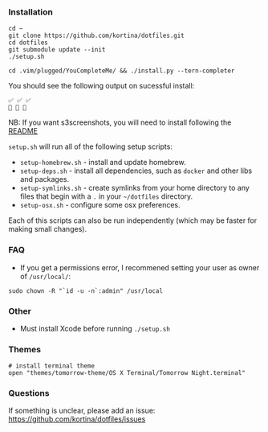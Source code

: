 ### Installation

    cd ~
    git clone https://github.com/kortina/dotfiles.git
    cd dotfiles
    git submodule update --init
    ./setup.sh

    cd .vim/plugged/YouCompleteMe/ && ./install.py --tern-completer

You should see the following output on sucessful install:
    
    ✅ ✅ ✅
    🎉 🎉 🎉

NB: If you want s3screenshots, you will need to install following the [README](https://github.com/kortina/dotfiles/tree/master/s3screenshots)

`setup.sh` will run all of the following setup scripts: 

* `setup-homebrew.sh` - install and update homebrew.
* `setup-deps.sh` - install all dependencies, such as `docker` and other libs and packages.
* `setup-symlinks.sh` - create symlinks from your home directory to any files that begin with a `.` in your `~/dotfiles` directory.
* `setup-osx.sh` - configure some osx preferences.

Each of this scripts can also be run independently (which may be faster for making small changes).

### FAQ

* If you get a permissions error, I recommened setting your user as owner of `/usr/local/`:

```
sudo chown -R "`id -u -n`:admin" /usr/local
```

### Other

* Must install Xcode before running `./setup.sh`

### Themes

    # install terminal theme
    open "themes/tomorrow-theme/OS X Terminal/Tomorrow Night.terminal"


### Questions

If something is unclear, please add an issue: https://github.com/kortina/dotfiles/issues
